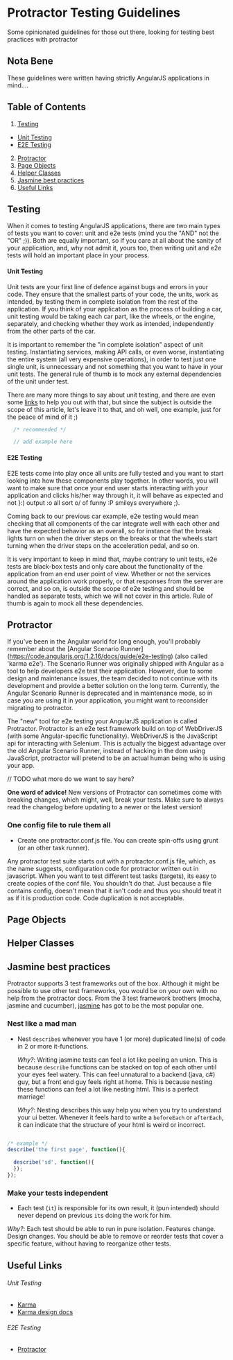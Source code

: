 Protractor Testing Guidelines
============================

Some opinionated guidelines for those out there, looking for testing best practices with protractor

## Nota Bene
These guidelines were written having strictly AngularJS applications in mind....


## Table of Contents

1. [Testing](#testing)
  * [Unit Testing](#unit-testing)
  * [E2E Testing](#e2e-testing)
2. [Protractor](#protractor)
3. [Page Objects](#page-objects)
4. [Helper Classes](#helper-classes)
5. [Jasmine best practices](#jasmine-best-practices)
5. [Useful Links](#useful-links)


## Testing

When it comes to testing AngularJS applications, there are two main types of tests you want to cover: unit and e2e
tests (mind you the "AND" not the "OR" ;)). Both are equally important, so if you care at all about the sanity of your
application, and, why not admit it, yours too, then writing unit and e2e tests will hold an important place in your
process.

#### Unit Testing

Unit tests are your first line of defence against bugs and errors in your code. They ensure that the smallest parts
of your code, the units, work as intended, by testing them in complete isolation from the rest of the application. If you
think of your application as the process of building a car, unit testing would be taking each car part, like the wheels,
or the engine, separately, and checking whether they work as intended, independently from the other parts of the car.

It is important to remember the "in complete isolation" aspect of unit testing. Instantiating services, making API calls,
or even worse, instantiating the entire system (all very expensive operations), in order to test just one single
unit, is unnecessary and not something that you want to have in your unit tests. The general rule of thumb is to mock
any external dependencies of the unit under test.

There are many more things to say about unit testing, and there are even some [links](#useful-links) to help you out
with that, but since the subject is outside the scope of this article, let's leave it to that, and oh well, one example,
just for the peace of mind of it ;)

```javascript
  /* recommended */

  // add example here
```

#### E2E Testing

E2E tests come into play once all units are fully tested and you want to start looking into how these components play
together. In other words, you will want to make sure that once your end user starts interacting with your application
and clicks his/her way through it, it will behave as expected and not }:) output :o all sort o/ of funny :P smileys
everywhere ;).

Coming back to our previous car example, e2e testing would mean checking that all components of the car integrate well
with each other and have the expected behavior as an overall, so for instance that the break lights turn on when the
driver steps on the breaks or that the wheels start turning when the driver steps on the acceleration pedal, and so on.

It is very important to keep in mind that, maybe contrary to unit tests, e2e tests are black-box tests and only
care about the functionality of the application from an end user point of view. Whether or not the services around the
application work properly, or that responses from the server are correct, and so on, is outside the scope of e2e testing
and should be handled as separate tests, which we will not cover in this article. Rule of thumb is again to mock all
these dependencies.

## Protractor

If you've been in the Angular world for long enough, you'll probably remember about the [Angular Scenario Runner]
(https://code.angularjs.org/1.2.16/docs/guide/e2e-testing) (also called 'karma e2e'). The Scenario Runner was originally shipped with Angular as a
tool to help developers e2e test their application. However, due to some design and maintenance issues, the team decided
to not continue with its development and provide a better solution on the long term. Currently, the Angular Scenario
Runner is deprecated and in maintenance mode, so in case you are using it in your application, you might want to
reconsider migrating to protractor.

The "new" tool for e2e testing your AngularJS application is called Protractor. Protractor is an e2e test framework build on top
of WebDriverJS (with some Angular-specific functionality). WebDriverJS is the JavaScript api for interacting with Selenium.
This is actually the biggest advantage over the old Angular Scenario Runner, instead of hacking in the dom using JavaScript, protractor will
pretend to be an actual human being who is using your app.

// TODO what more do we want to say here?

**One word of advice!** New versions of Protractor can sometimes come with breaking changes, which might, well, break
your tests. Make sure to always read the changelog before updating to a newer or the latest version!

### One config file to rule them all

  - Create one protractor.conf.js file. You can create spin-offs using grunt (or an other task runner).

Any protractor test suite starts out with a protractor.conf.js file, which, as the name suggests, configuration code for
protractor written out in javascript. When you want to test different test tasks (targets), its easy to create copies of
the conf file. You shouldn't do that. Just because a file contains config, doesn't mean that it isn't code and thus
you should treat it as if it is production code. Code duplication is not acceptable.

## Page Objects

## Helper Classes

## Jasmine best practices

Protractor supports 3 test frameworks out of the box. Although it might be possible to use other test frameworks,
you would be on your own with no help from the protractor docs. From the 3 test framework brothers (mocha, jasmine and cucumber),
[jasmine](http://jasmine.github.io/) has got to be the most popular one.

### Nest like a mad man

  - Nest `describe`s whenever you have 1 (or more) duplicated line(s) of code in 2 or more it-functions.

    *Why?*: Writing jasmine tests can feel a lot like peeling an union. This is because `describe` functions can be stacked on top
of each other until your eyes feel watery. This can feel unnatural to a backend (java, c#) guy, but a front end guy feels right at home.
This is because nesting these functions can feel a lot like nesting html. This is a perfect marriage!

    *Why?*: Nesting describes this way help you when you try to understand your ui better. Whenever it feels hard to write a `beforeEach` or `afterEach`,
it can indicate that the structure of your html is weird or incorrect.

  ```javascript

  /* example */
  describe('the first page', function(){

    describe('sd', function(){
    });
  });

  ```

### Make your tests independent

  - Each test (`it`) is responsible for its own result, it (pun intended) should never depend on previous `it`s doing the work for him.

  *Why?*: Each test should be able to run in pure isolation. Features change. Design changes. You should be able to remove or
  reorder tests that cover a specific feature, without having to reorganize other tests.

## Useful Links
###### Unit Testing
  * [Karma](http://karma-runner.github.io/)
  * [Karma design docs](https://github.com/karma-runner/karma/blob/master/thesis.pdf)

###### E2E Testing
  * [Protractor](http://angular.github.io/protractor)
